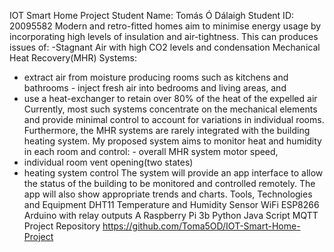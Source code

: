 IOT Smart Home Project Student Name: Tomás Ó Dálaigh Student ID: 20095582
Modern and retro-fitted homes aim to minimise energy usage by incorporating high levels of insulation and air-tightness. This can produces issues of:
-Stagnant Air with high CO2 levels and condensation Mechanical Heat Recovery(MHR) Systems:
- extract air from moisture producing rooms such as kitchens and bathrooms - inject fresh air into bedrooms and living areas, and
- use a heat-exchanger to retain over 80% of the heat of the expelled air
Currently, most such systems concentrate on the mechanical elements and provide minimal control to account for variations in individual rooms. Furthermore, the MHR systems are rarely integrated with the building heating system.
My proposed system aims to monitor heat and humidity in each room and control: - overall MHR system motor speed,
- individual room vent opening(two states)
- heating system control
The system will provide an app interface to allow the status of the building to be monitored and controlled remotely. The app will also show appropriate trends and charts.
Tools, Technologies and Equipment
DHT11 Temperature and Humidity Sensor WiFi ESP8266 Arduino with relay outputs A Raspberry Pi 3b
Python
Java Script MQTT
Project Repository
https://github.com/Toma5OD/IOT-Smart-Home-Project
